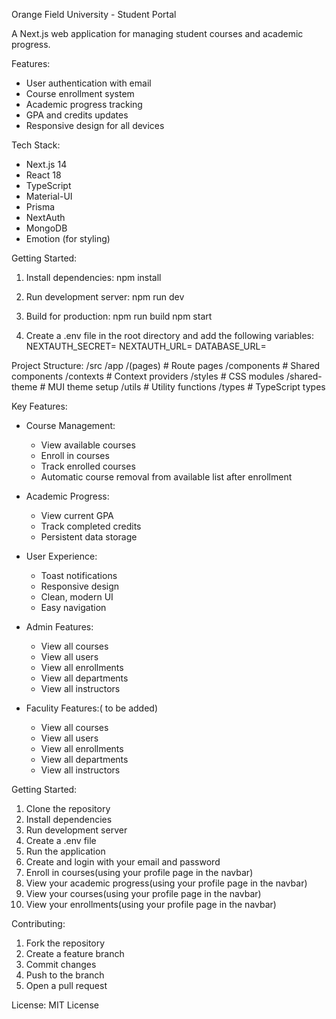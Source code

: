 Orange Field University - Student Portal

A Next.js web application for managing student courses and academic progress.

Features:
- User authentication with email
- Course enrollment system
- Academic progress tracking
- GPA and credits updates 
- Responsive design for all devices

Tech Stack:
- Next.js 14
- React 18
- TypeScript
- Material-UI
- Prisma
- NextAuth
- MongoDB
- Emotion (for styling)

Getting Started:
1. Install dependencies:
   npm install

2. Run development server:
   npm run dev

3. Build for production:
   npm run build
   npm start

4. Create a .env file in the root directory and add the following variables:
   NEXTAUTH_SECRET=
   NEXTAUTH_URL=
   DATABASE_URL=

Project Structure:
/src
  /app
    /(pages)         # Route pages
    /components      # Shared components
    /contexts        # Context providers
    /styles         # CSS modules
    /shared-theme   # MUI theme setup
    /utils          # Utility functions
  /types            # TypeScript types

Key Features:
- Course Management:
  * View available courses
  * Enroll in courses
  * Track enrolled courses
  * Automatic course removal from available list after enrollment

- Academic Progress:
  * View current GPA
  * Track completed credits
  * Persistent data storage

- User Experience:
  * Toast notifications
  * Responsive design
  * Clean, modern UI
  * Easy navigation

- Admin Features:
  * View all courses
  * View all users
  * View all enrollments
  * View all departments
  * View all instructors

- Faculity Features:( to be added)
  * View all courses
  * View all users
  * View all enrollments
  * View all departments
  * View all instructors

Getting Started:
1. Clone the repository
2. Install dependencies
3. Run development server
4. Create a .env file
5. Run the application
6. Create and login with your email and password
7. Enroll in courses(using your profile page in the navbar)
8. View your academic progress(using your profile page in the navbar)
9. View your courses(using your profile page in the navbar)
10. View your enrollments(using your profile page in the navbar)


Contributing:
1. Fork the repository
2. Create a feature branch
3. Commit changes
4. Push to the branch
5. Open a pull request

License:
MIT License